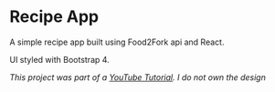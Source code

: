 # Recipe App

A simple recipe app built using Food2Fork api and React.

UI styled with Bootstrap 4.

_This project was part of a [YouTube Tutorial](https://www.youtube.com/watch?v=MQVdgu8cpqU&list=PLnHJACx3NwAe5XQDk9xLgym7FF8Q4FYW7&index=5&t=0s). I do not own the design_
